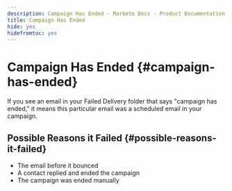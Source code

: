 ```yaml
---
description: Campaign Has Ended - Marketo Docs - Product Documentation
title: Campaign Has Ended
hide: yes
hidefromtoc: yes
---
```

# Campaign Has Ended {#campaign-has-ended}

If you see an email in your Failed Delivery folder that says "campaign has ended," it means this particular email was a scheduled email in your campaign.

## Possible Reasons it Failed {#possible-reasons-it-failed}

* The email before it bounced
* A contact replied and ended the campaign
* The campaign was ended manually
